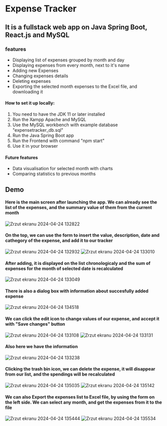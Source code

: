 # Expense Tracker

## It is a fullstack web app on Java Spring Boot, React.js and MySQL

### features
* Displaying list of expenses grouped by month and day
* Displaying expenses from every month, next to it's name
* Adding new Expenses
* Changing expenses details
* Deleting expenses
* Exporting the selected month expenses to the Excel file, and downloading it

#### How to set it up locally:
1. You need to have the JDK 11 or later installed
2. Run the Xampp Apache and MySQL
3. Use the MySQL workbench with example database "expensetracker_db.sql"
4. Run the Java Spring Boot app
5. Run the Frontend with command "npm start"
6. Use it in your browser

#### Future features
* Data visualisation for selected month with charts
* Comparing statistics to previous months

## Demo
#### Here is the main screen after launching the app. We can already see the list of the expenses, and the summary value of them from the current month
![Zrzut ekranu 2024-04-24 132822](https://github.com/DanielPawlowicz/FullStack_own_ExpenseTracker/assets/91285163/135383b3-ecfe-4166-a27a-eaab12d4ba99)

#### On the top, we can use the form to insert the value, description, date and cathegory of the expense, and add it to our tracker
![Zrzut ekranu 2024-04-24 132932](https://github.com/DanielPawlowicz/FullStack_own_ExpenseTracker/assets/91285163/de108fab-3cee-467f-b914-f1326d7e4c21)
![Zrzut ekranu 2024-04-24 133010](https://github.com/DanielPawlowicz/FullStack_own_ExpenseTracker/assets/91285163/d4c5d0ea-b3b1-4f20-9a19-11216cf139fe)

#### After adding, it is displayed on the list chronologicaly and the sum of expenses for the month of selected date is recalculated
![Zrzut ekranu 2024-04-24 133049](https://github.com/DanielPawlowicz/FullStack_own_ExpenseTracker/assets/91285163/f18f6fe3-266b-4242-b567-047a1150a199)

#### There is also a dialog box with information about succesfully added expense
![Zrzut ekranu 2024-04-24 134518](https://github.com/DanielPawlowicz/FullStack_own_ExpenseTracker/assets/91285163/455c243c-0df4-47bb-a54e-03a8e8682e14)

#### We can click the edit icon to change values of our expense, and accept it with "Save changes" button
![Zrzut ekranu 2024-04-24 133108](https://github.com/DanielPawlowicz/FullStack_own_ExpenseTracker/assets/91285163/1c33b30c-bd66-4348-8a07-4fef70a13d92)
![Zrzut ekranu 2024-04-24 133131](https://github.com/DanielPawlowicz/FullStack_own_ExpenseTracker/assets/91285163/8eabf323-8e2e-4fcd-9eea-aecb205d1728)

#### Also here we have the information
![Zrzut ekranu 2024-04-24 133238](https://github.com/DanielPawlowicz/FullStack_own_ExpenseTracker/assets/91285163/8fc98618-22c5-4cc5-814c-a2d973527240)

#### Clicking the trash bin icon, we can delete the expense, it will disappear from our list, and the spendings will be recalculated
![Zrzut ekranu 2024-04-24 135035](https://github.com/DanielPawlowicz/FullStack_own_ExpenseTracker/assets/91285163/03456223-cb2c-4b12-b015-744043704d61)
![Zrzut ekranu 2024-04-24 135142](https://github.com/DanielPawlowicz/FullStack_own_ExpenseTracker/assets/91285163/67e2fe28-4646-4d4e-bafc-44274c2223e6)

#### We can also Export the expenses list to Excel file, by using the form on the left side. We can select any month, and get the expenses from it to the file
![Zrzut ekranu 2024-04-24 135444](https://github.com/DanielPawlowicz/FullStack_own_ExpenseTracker/assets/91285163/86d27313-06b8-4904-9338-476ff34de19d)
![Zrzut ekranu 2024-04-24 135534](https://github.com/DanielPawlowicz/FullStack_own_ExpenseTracker/assets/91285163/fb212170-ec4b-4e7a-b784-109457e2d575)






